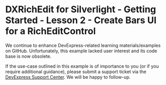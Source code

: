
# DXRichEdit for Silverlight - Getting Started - Lesson 2 - Create Bars UI for a RichEditControl

We continue to enhance DevExpress-related learning materials/examples on GitHub. Unfortunately, this example lacked user interest and its code base is now obsolete.

If the use-case outlined in this example is of importance to you (or if you require additional guidance), please submit a support ticket via the [DevExpress Support Center](https://supportcenter.devexpress.com/ticket/create?followUpTo=E3312). We will be happy to follow-up.